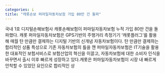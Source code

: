 ```yaml
---
categories: i
title: "캐롯손보 퍼마일자동차보험 가입 80만 건 돌파"
---
```

국내 1호 디지털손해보험사 캐롯손해보험이 퍼마일자동차보험 누적 가입 80만 건을 돌파했다. 캐롯 퍼마일자동차보험은 GPS기반의 주행거리 측정기기 ‘캐롯플러그’를 활용해 매월 탄 만큼만 결제하는 디지털 기반의 신개념 자동차보험이다. 탄 만큼만 결제하는 합리적인 상품 특성으로 기존 자동차보험의 틀을 깬 퍼마일자동차보험은 IT기술을 활용한 대표적인 보험서비스로 보험산업의 혁신을 이끌고, 자동차보험에 대한 소비자 인식을 바꾸면서 출시 이후 빠르게 성장하고 있다.캐롯은 퍼마일자동차보험이 시장 내 빠르게 안착할 수 있었던 요인으로 합리적인 상